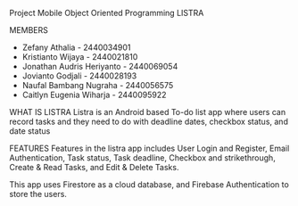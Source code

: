 Project Mobile Object Oriented Programming
LISTRA

MEMBERS

- Zefany Athalia - 2440034901
- Kristianto Wijaya - 2440021810
- Jonathan Audris Heriyanto - 2440069054
- Jovianto Godjali - 2440028193
-  Naufal Bambang Nugraha - 2440056575
- Caitlyn Eugenia Wiharja - 2440095922

WHAT IS LISTRA
Listra is an Android based To-do list app where users can record tasks and they need to do with deadline dates, checkbox status, and date status

FEATURES
Features in the listra app includes User Login and Register, Email Authentication, Task status, Task deadline, Checkbox and strikethrough, Create & Read Tasks, and Edit & Delete Tasks.

This app uses Firestore as a cloud database, and Firebase Authentication to store the users.
